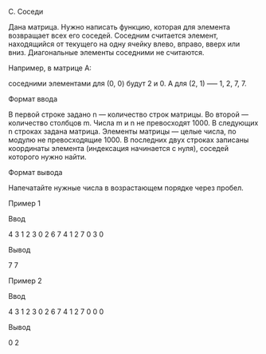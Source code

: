 C. Соседи

Дана матрица. Нужно написать функцию, которая для элемента возвращает всех его соседей. Соседним считается элемент, находящийся от текущего на одну ячейку влево, вправо, вверх или вниз. Диагональные элементы соседними не считаются.

Например, в матрице A: 
 
соседними элементами для (0, 0) будут 2 и 0. А для (2, 1) –— 1, 2, 7, 7. 

Формат ввода

В первой строке задано n — количество строк матрицы. Во второй — количество столбцов m. Числа m и n не превосходят 1000. В следующих n строках задана матрица. Элементы матрицы — целые числа, по модулю не превосходящие 1000. В последних двух строках записаны координаты элемента (индексация начинается с нуля), соседей которого нужно найти. 

Формат вывода

Напечатайте нужные числа в возрастающем порядке через пробел.

Пример 1

Ввод

4
3
1 2 3
0 2 6
7 4 1
2 7 0
3
0	

Вывод

7 7

Пример 2

Ввод

4
3
1 2 3
0 2 6
7 4 1
2 7 0
0
0

Вывод

0 2
